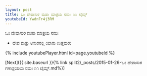 ```yaml
---
layout: post
title: ಓಂ ದೇವಾಸುರ ಮಹಾ ಮಾತ್ರಯ ನಮಃ ೧೧ ಟೈಮ್ಸ್
youtubeId: YwdnFr4j3RM
---
```

 
 
 ಓಂ ದೇವಾಸುರ ಮಹಾ ಮಾತ್ರಯ ನಮಃ  
 
 -  ದೇವ ಮತ್ತು ಅಸುರರಲ್ಲಿ ಯಾರು ಉತ್ತಮರು 
 
  
 
  
 
 
 
 
 
 


{% include youtubePlayer.html id=page.youtubeId %}
 
[Next]({{ site.baseurl }}{% link  split2/_posts/2015-01-26-ಓಂ ದೇವಾಸುರ ಗಣಾಶ್ರಯಯ ನಮಃ ೧೧ ಟೈಮ್ಸ್.md%})
 
